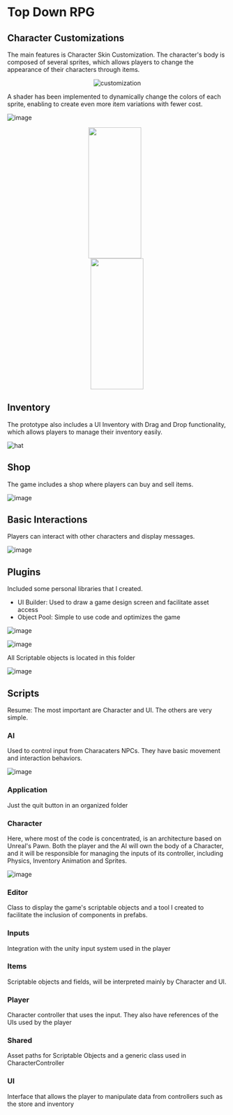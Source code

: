 # Top Down RPG

## Character Customizations

The main features is Character Skin Customization. The character's body is composed of several sprites, which allows players to change the appearance of their characters through items.
 
 <div class="row" align="center">

![customization](https://user-images.githubusercontent.com/64444068/234120382-c1d02e8d-3e97-49c2-8aab-26b452597597.gif)
 
</div>
 
A shader has been implemented to dynamically change the colors of each sprite, enabling to create even more item variations with fewer cost.


![image](https://user-images.githubusercontent.com/64444068/234126964-e7f34530-0fe7-4c79-94ba-374dbbd22278.png)


<div class="row" align="center">

<img src="https://user-images.githubusercontent.com/64444068/234126895-125d246c-94f8-4a5f-afe8-18593625d389.png" width=49% height=300px style="margin-right: 10px;">

<img src="https://user-images.githubusercontent.com/64444068/234126869-4e287795-d7d2-4b27-b7c4-b7aaf20a044b.png" width=49% height=300px >
 
</div>


## Inventory

The prototype also includes a UI Inventory with Drag and Drop functionality, which allows players to manage their inventory easily.

![hat](https://user-images.githubusercontent.com/64444068/234120391-e25b2f90-46a8-4d28-8b83-4c39b2dcc372.gif)

## Shop

The game includes a shop where players can buy and sell items.

![image](https://user-images.githubusercontent.com/64444068/234121226-76a03f11-e3bf-41a2-8f60-7fb2dccfa18c.png)

## Basic Interactions

Players can interact with other characters and display messages.

![image](https://user-images.githubusercontent.com/64444068/234121410-9fa1e604-d2af-4af2-bf0d-d9d1558685b6.png)

## Plugins

Included some personal libraries that I created.

- UI Builder: Used to draw a game design screen and facilitate asset access
- Object Pool: Simple to use code and optimizes the game

![image](https://user-images.githubusercontent.com/64444068/234124080-c7506f5c-d601-4bd8-816d-b1edb420657b.png)

![image](https://user-images.githubusercontent.com/64444068/234123985-88b11a21-a48f-4989-8098-795006d8afbd.png)

All Scriptable objects is located in this folder

![image](https://user-images.githubusercontent.com/64444068/234132268-46364510-98de-46d5-8df1-7f4993c5f4b1.png)

## Scripts

Resume: The most important are Character and UI. The others are very simple.

### AI

Used to control input from Characaters NPCs. They have basic movement and interaction behaviors.

![image](https://user-images.githubusercontent.com/64444068/234130336-c03387d9-a02b-4421-9fd7-3cb864b726d3.png)

### Application

Just the quit button in an organized folder

### Character

Here, where most of the code is concentrated, is an architecture based on Unreal's Pawn. Both the player and the AI will own the body of a Character, and it will be responsible for managing the inputs of its controller, including Physics, Inventory Animation and Sprites.

![image](https://user-images.githubusercontent.com/64444068/234130980-ef0691c0-ee40-4bba-a2f3-736126b72c6e.png)

### Editor

Class to display the game's scriptable objects and a tool I created to facilitate the inclusion of components in prefabs.

### Inputs

Integration with the unity input system used in the player

### Items

Scriptable objects and fields, will be interpreted mainly by Character and UI.

### Player

Character controller that uses the input. They also have references of the UIs used by the player

### Shared

Asset paths for Scriptable Objects and a generic class used in CharacterController

### UI

Interface that allows the player to manipulate data from controllers such as the store and inventory
